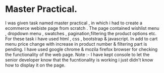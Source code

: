 # Master Practical.
I was given task named master practical , in which i had to create a ecommerce webiste page from scratch . The page contained wishlist menu , dropdown menu , swatches ,
pagination,filtering the product options etc.
For these task i have used html , css , bootstrap & javascript.
In add to cart menu price change with increase in product number & filtering part is pending.
I have used google chrome & mozila firefox browser for checking the functionality of the web page.
Note :- I have kept console to let the senior developer know that the fucntionality is working i just didn't know how to display it on the page.

